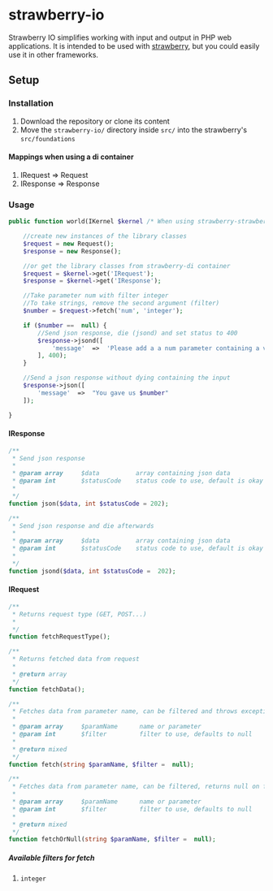
# strawberry-io

Strawberry IO simplifies working with input and output in PHP web applications.
It is intended to be used with [strawberry](https://github.com/elderguardian/strawberry), but you could easily use it in other frameworks.

## Setup

### Installation

1. Download the repository or clone its content
2. Move the `strawberry-io/` directory inside `src/` into the strawberry's `src/foundations`

#### Mappings when using a di container

1. IRequest => Request
2. IResponse => Response

### Usage

```php
public function world(IKernel $kernel /* When using strawberry-strawberry-di */) {

    //create new instances of the library classes
    $request = new Request();
    $response = new Response();

    //or get the library classes from strawberry-di container
    $request = $kernel->get('IRequest');
    $response = $kernel->get('IResponse');

    //Take parameter num with filter integer
    //To take strings, remove the second argument (filter)
    $number = $request->fetch('num', 'integer');

    if ($number ==  null) {
        //Send json response, die (jsond) and set status to 400
        $response->jsond([
            'message'  =>  'Please add a a num parameter containing a valid number!'
        ], 400);
    }

    //Send a json response without dying containing the input
    $response->json([
        'message'  =>  "You gave us $number"
    ]);

}
```

#### IResponse
```php
/**
 * Send json response
 *
 * @param array     $data          array containing json data
 * @param int       $statusCode    status code to use, default is okay
 *
 */
function json($data, int $statusCode = 202);

/**
 * Send json response and die afterwards
 *
 * @param array     $data          array containing json data
 * @param int       $statusCode    status code to use, default is okay
 *
 */
function jsond($data, int $statusCode =  202);
```

#### IRequest
```php
/**
 * Returns request type (GET, POST...)
 *
 */
function fetchRequestType();

/**
 * Returns fetched data from request
 *
 * @return array
 */
function fetchData();

/**
 * Fetches data from parameter name, can be filtered and throws exception on fail
 *
 * @param array     $paramName      name or parameter
 * @param int       $filter         filter to use, defaults to null
 *
 * @return mixed
 */
function fetch(string $paramName, $filter =  null);

/**
 * Fetches data from parameter name, can be filtered, returns null on fail
 *
 * @param array     $paramName      name or parameter
 * @param int       $filter         filter to use, defaults to null
 *
 * @return mixed
 */
function fetchOrNull(string $paramName, $filter =  null);
```

##### Available filters for fetch
1. `integer`
